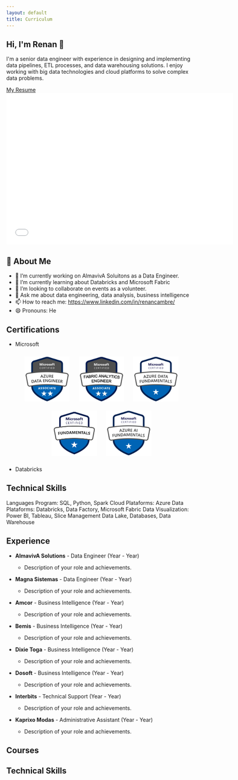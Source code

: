 ```yaml
---
layout: default
title: Curriculum
---
```


## Hi, I'm Renan 👋

I'm a senior data engineer with experience in designing and implementing data pipelines, ETL processes, and data warehousing solutions. I enjoy working with big data technologies and cloud platforms to solve complex data problems.

[My Resume](assets/resume.pdf)
<embed src="assets/resume.pdf" width="600" height="400" type="application/pdf">


## 🚀 About Me 

- 🔭 I’m currently working on AlmavivA Soluitons as a Data Engineer.
- 🌱 I’m currently learning about Databricks and Microsoft Fabric
- 👯 I’m looking to collaborate on events as a volunteer.
- 💬 Ask me about data engineering, data analysis, business intelligence
- 📫 How to reach me: https://www.linkedin.com/in/renancambre/
- 😄 Pronouns: He

## Certifications

- Microsoft
<p align="center">
  <img src="https://raw.githubusercontent.com/renancambre/renancambre/main/img/dp203.png" alt="Image 1" width="120" style="margin: 10px;">
  <img src="https://raw.githubusercontent.com/renancambre/renancambre/main/img/dp600.png" alt="Image 2" width="120" style="margin: 10px;">
  <img src="https://raw.githubusercontent.com/renancambre/renancambre/main/img/dp900.png" alt="Image 3" width="120" style="margin: 10px;">
  <img src="https://raw.githubusercontent.com/renancambre/renancambre/main/img/az900.png" alt="Image 4" width="120" style="margin: 10px;">
  <img src="https://raw.githubusercontent.com/renancambre/renancambre/main/img/ai900.png" alt="Image 5" width="120" style="margin: 10px;">
</p>
 
- Databricks 

## Technical Skills

Languages Program: SQL, Python, Spark
Cloud Plataforms: Azure
Data Plataforms: Databricks, Data Factory, Microsoft Fabric
Data Visualization: Power BI, Tableau, Slice Management
Data Lake, Databases, Data Warehouse

## Experience

- **AlmavivA Solutions** - Data Engineer (Year - Year)
  - Description of your role and achievements.

- **Magna Sistemas** - Data Engineer (Year - Year)
  - Description of your role and achievements.
  
- **Amcor** - Business Intelligence (Year - Year)
  - Description of your role and achievements.

- **Bemis** - Business Intelligence (Year - Year)
  - Description of your role and achievements.
  
- **Dixie Toga** - Business Intelligence (Year - Year)
  - Description of your role and achievements.
  
- **Dosoft** - Business Intelligence (Year - Year)
  - Description of your role and achievements.  
  
- **Interbits** - Technical Support (Year - Year)
  - Description of your role and achievements.
  
- **Kaprixo Modas** - Administrative Assistant (Year - Year)
  - Description of your role and achievements.  
  

## Courses

## Technical Skills

 
